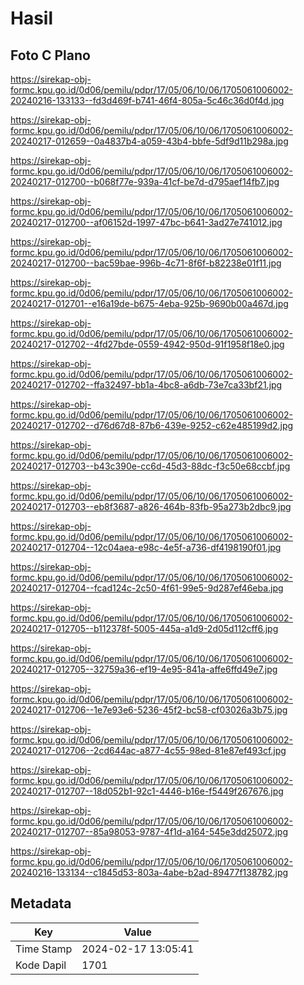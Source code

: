 # Hasil

## Foto C Plano

https://sirekap-obj-formc.kpu.go.id/0d06/pemilu/pdpr/17/05/06/10/06/1705061006002-20240216-133133--fd3d469f-b741-46f4-805a-5c46c36d0f4d.jpg

https://sirekap-obj-formc.kpu.go.id/0d06/pemilu/pdpr/17/05/06/10/06/1705061006002-20240217-012659--0a4837b4-a059-43b4-bbfe-5df9d11b298a.jpg

https://sirekap-obj-formc.kpu.go.id/0d06/pemilu/pdpr/17/05/06/10/06/1705061006002-20240217-012700--b068f77e-939a-41cf-be7d-d795aef14fb7.jpg

https://sirekap-obj-formc.kpu.go.id/0d06/pemilu/pdpr/17/05/06/10/06/1705061006002-20240217-012700--af06152d-1997-47bc-b641-3ad27e741012.jpg

https://sirekap-obj-formc.kpu.go.id/0d06/pemilu/pdpr/17/05/06/10/06/1705061006002-20240217-012700--bac59bae-996b-4c71-8f6f-b82238e01f11.jpg

https://sirekap-obj-formc.kpu.go.id/0d06/pemilu/pdpr/17/05/06/10/06/1705061006002-20240217-012701--e16a19de-b675-4eba-925b-9690b00a467d.jpg

https://sirekap-obj-formc.kpu.go.id/0d06/pemilu/pdpr/17/05/06/10/06/1705061006002-20240217-012702--4fd27bde-0559-4942-950d-91f1958f18e0.jpg

https://sirekap-obj-formc.kpu.go.id/0d06/pemilu/pdpr/17/05/06/10/06/1705061006002-20240217-012702--ffa32497-bb1a-4bc8-a6db-73e7ca33bf21.jpg

https://sirekap-obj-formc.kpu.go.id/0d06/pemilu/pdpr/17/05/06/10/06/1705061006002-20240217-012702--d76d67d8-87b6-439e-9252-c62e485199d2.jpg

https://sirekap-obj-formc.kpu.go.id/0d06/pemilu/pdpr/17/05/06/10/06/1705061006002-20240217-012703--b43c390e-cc6d-45d3-88dc-f3c50e68ccbf.jpg

https://sirekap-obj-formc.kpu.go.id/0d06/pemilu/pdpr/17/05/06/10/06/1705061006002-20240217-012703--eb8f3687-a826-464b-83fb-95a273b2dbc9.jpg

https://sirekap-obj-formc.kpu.go.id/0d06/pemilu/pdpr/17/05/06/10/06/1705061006002-20240217-012704--12c04aea-e98c-4e5f-a736-df4198190f01.jpg

https://sirekap-obj-formc.kpu.go.id/0d06/pemilu/pdpr/17/05/06/10/06/1705061006002-20240217-012704--fcad124c-2c50-4f61-99e5-9d287ef46eba.jpg

https://sirekap-obj-formc.kpu.go.id/0d06/pemilu/pdpr/17/05/06/10/06/1705061006002-20240217-012705--b112378f-5005-445a-a1d9-2d05d112cff6.jpg

https://sirekap-obj-formc.kpu.go.id/0d06/pemilu/pdpr/17/05/06/10/06/1705061006002-20240217-012705--32759a36-ef19-4e95-841a-affe6ffd49e7.jpg

https://sirekap-obj-formc.kpu.go.id/0d06/pemilu/pdpr/17/05/06/10/06/1705061006002-20240217-012706--1e7e93e6-5236-45f2-bc58-cf03026a3b75.jpg

https://sirekap-obj-formc.kpu.go.id/0d06/pemilu/pdpr/17/05/06/10/06/1705061006002-20240217-012706--2cd644ac-a877-4c55-98ed-81e87ef493cf.jpg

https://sirekap-obj-formc.kpu.go.id/0d06/pemilu/pdpr/17/05/06/10/06/1705061006002-20240217-012707--18d052b1-92c1-4446-b16e-f5449f267676.jpg

https://sirekap-obj-formc.kpu.go.id/0d06/pemilu/pdpr/17/05/06/10/06/1705061006002-20240217-012707--85a98053-9787-4f1d-a164-545e3dd25072.jpg

https://sirekap-obj-formc.kpu.go.id/0d06/pemilu/pdpr/17/05/06/10/06/1705061006002-20240216-133134--c1845d53-803a-4abe-b2ad-89477f138782.jpg


## Metadata

| Key        | Value               |
| ---------- | ------------------- |
| Time Stamp | 2024-02-17 13:05:41 |
| Kode Dapil | 1701                |



